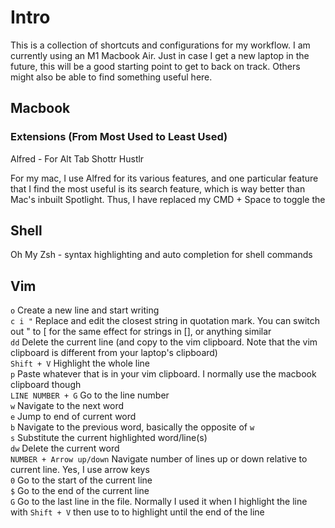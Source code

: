 # Intro

This is a collection of shortcuts and configurations for my workflow. I am currently using an M1 Macbook Air. Just in case I get a new laptop in the future, this will be a good starting point to get to back on track.
Others might also be able to find something useful here.

## Macbook

### Extensions (From Most Used to Least Used)

Alfred - For
Alt Tab
Shottr
Hustlr

For my mac, I use Alfred for its various features, and one particular feature that I find the most useful is its search feature, which is way better than Mac's inbuilt Spotlight. Thus, I have replaced my CMD + Space to toggle the

## Shell

Oh My Zsh - syntax highlighting and auto completion for shell commands

## Vim

`o` Create a new line and start writing  
`c i "` Replace and edit the closest string in quotation mark. You can switch out " to [ for the same effect for strings in [], or anything similar  
`dd` Delete the current line (and copy to the vim clipboard. Note that the vim clipboard is different from your laptop's clipboard)  
`Shift + V` Highlight the whole line  
`p` Paste whatever that is in your vim clipboard. I normally use the macbook clipboard though  
`LINE NUMBER + G` Go to the line number  
`w` Navigate to the next word  
`e` Jump to end of current word  
`b` Navigate to the previous word, basically the opposite of `w`  
`s` Substitute the current highlighted word/line(s)  
`dw` Delete the current word  
`NUMBER + Arrow up/down` Navigate number of lines up or down relative to current line. Yes, I use arrow keys  
`0` Go to the start of the current line  
`$` Go to the end of the current line  
`G` Go to the last line in the file. Normally I used it when I highlight the line with `Shift + V` then use to to highlight until the end of the line
